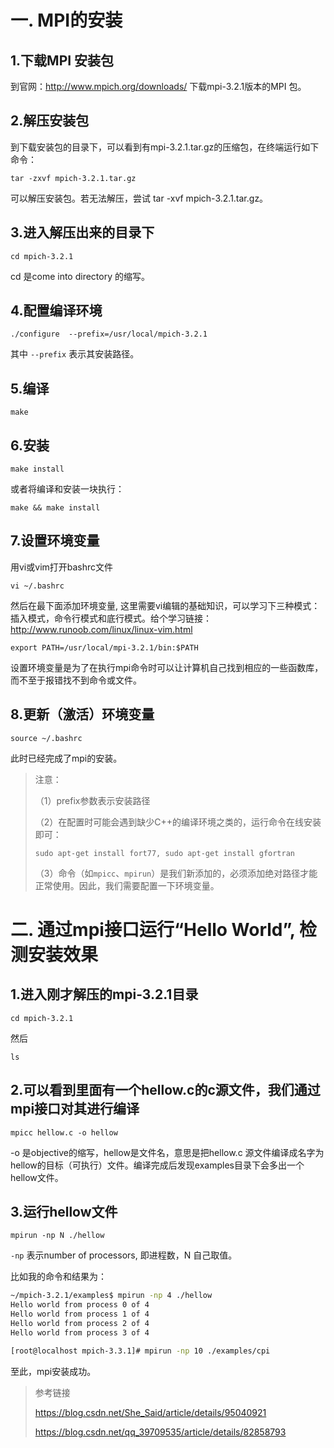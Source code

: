 # 一. MPI的安装

## 1.下载MPI 安装包

到官网：http://www.mpich.org/downloads/ 下载mpi-3.2.1版本的MPI 包。

## 2.解压安装包

到下载安装包的目录下，可以看到有mpi-3.2.1.tar.gz的压缩包，在终端运行如下命令：

`tar -zxvf mpich-3.2.1.tar.gz`

可以解压安装包。若无法解压，尝试 tar -xvf mpich-3.2.1.tar.gz。

## 3.进入解压出来的目录下

`cd mpich-3.2.1`

cd 是come into directory 的缩写。

## 4.配置编译环境

`./configure  --prefix=/usr/local/mpich-3.2.1`

其中 `--prefix` 表示其安装路径。

## 5.编译

`make`

## 6.安装

`make install`

或者将编译和安装一块执行：

`make && make install`

## 7.设置环境变量

 用vi或vim打开bashrc文件

 `vi ~/.bashrc`

然后在最下面添加环境变量, 这里需要vi编辑的基础知识，可以学习下三种模式：插入模式，命令行模式和底行模式。给个学习链接：http://www.runoob.com/linux/linux-vim.html

`export PATH=/usr/local/mpi-3.2.1/bin:$PATH`

设置环境变量是为了在执行mpi命令时可以让计算机自己找到相应的一些函数库，而不至于报错找不到命令或文件。

## 8.更新（激活）环境变量

`source ~/.bashrc`

此时已经完成了mpi的安装。

>
>注意：
>
>（1）prefix参数表示安装路径
>
>（2）在配置时可能会遇到缺少C++的编译环境之类的，运行命令在线安装即可：
>
>`sudo apt-get install fort77, sudo apt-get install gfortran`
>
>（3）命令（如`mpicc`、`mpirun`）是我们新添加的，必须添加绝对路径才能正常使用。因此，我们需要配置一下环境变量。
>

# 二. 通过mpi接口运行“Hello World”, 检测安装效果

## 1.进入刚才解压的mpi-3.2.1目录

`cd mpich-3.2.1`

然后

`ls`

## 2.可以看到里面有一个hellow.c的c源文件，我们通过mpi接口对其进行编译

`mpicc hellow.c -o hellow`

-o 是objective的缩写，hellow是文件名，意思是把hellow.c 源文件编译成名字为hellow的目标（可执行）文件。编译完成后发现examples目录下会多出一个hellow文件。

## 3.运行hellow文件

`mpirun -np N ./hellow`

`-np` 表示number of processors, 即进程数，N 自己取值。

比如我的命令和结果为：

```sh
~/mpich-3.2.1/examples$ mpirun -np 4 ./hellow
Hello world from process 0 of 4
Hello world from process 1 of 4
Hello world from process 2 of 4
Hello world from process 3 of 4

[root@localhost mpich-3.3.1]# mpirun -np 10 ./examples/cpi
```

至此，mpi安装成功。

>参考链接
>
>https://blog.csdn.net/She_Said/article/details/95040921
>
>https://blog.csdn.net/qq_39709535/article/details/82858793

